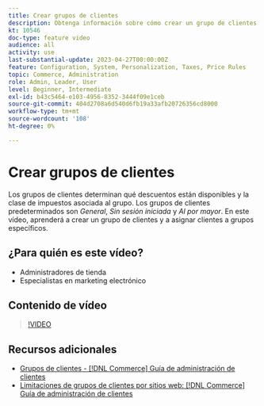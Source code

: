 ```yaml
---
title: Crear grupos de clientes
description: Obtenga información sobre cómo crear un grupo de clientes y cómo asignar clientes a grupos específicos, que determinan los descuentos disponibles y la clase de impuestos asociada.
kt: 10546
doc-type: feature video
audience: all
activity: use
last-substantial-update: 2023-04-27T00:00:00Z
feature: Configuration, System, Personalization, Taxes, Price Rules
topic: Commerce, Administration
role: Admin, Leader, User
level: Beginner, Intermediate
exl-id: b43c5464-e103-4956-8352-3444f09e1ceb
source-git-commit: 404d2708a6d540d6fb19a33afb20726356cd8000
workflow-type: tm+mt
source-wordcount: '108'
ht-degree: 0%

---
```


# Crear grupos de clientes

Los grupos de clientes determinan qué descuentos están disponibles y la clase de impuestos asociada al grupo. Los grupos de clientes predeterminados son _General_, _Sin sesión iniciada_ y _Al por mayor_. En este vídeo, aprenderá a crear un grupo de clientes y a asignar clientes a grupos específicos.

## ¿Para quién es este vídeo?

- Administradores de tienda
- Especialistas en marketing electrónico

## Contenido de vídeo

>[!VIDEO](https://video.tv.adobe.com/v/3411824?quality=12&learn=on&captions=spa)

## Recursos adicionales

- [Grupos de clientes - [!DNL Commerce] Guía de administración de clientes](https://experienceleague.adobe.com/docs/commerce-admin/customers/customers-menu/customer-groups.html?lang=es)
- [Limitaciones de grupos de clientes por sitios web: [!DNL Commerce] Guía de administración de clientes](https://developer.adobe.com/commerce/php/development/components/indexing/optimization/#customer-group-limitations-by-websites)
